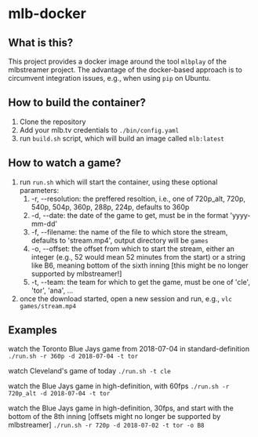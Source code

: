 # mlb-docker

## What is this?

This project provides a docker image around the tool `mlbplay` of the mlbstreamer project. The advantage of the docker-based approach is to circumvent integration issues, e.g., when using `pip` on Ubuntu.
## How to build the container?
1. Clone the repository
2. Add your mlb.tv credentials to `./bin/config.yaml`
3. run `build.sh` script, which will build an image called `mlb:latest`

## How to watch a game?
1. run `run.sh` which will start the container, using these optional parameters:
    1. -r, --resolution: the preffered resoltion, i.e., one of 720p_alt, 720p, 540p, 504p, 360p, 288p, 224p, defaults to 360p
    2. -d, --date: the date of the game to get, must be in the format 'yyyy-mm-dd'
    3. -f, --filename: the name of the file to which store the stream, defaults to 'stream.mp4', output directory will be `games`
    4. -o, --offset: the offset from which to start the stream, either an integer (e.g., 52 would mean 52 minutes from the start) or a string like B6, meaning bottom of the sixth inning [this might be no longer supported by mlbstreamer!]
    5. -t, --team: the team for which to get the game, must be one of 'cle', 'tor', 'ana', ...
2. once the download started, open a new session and run, e.g., `vlc games/stream.mp4`

## Examples

watch the Toronto Blue Jays game from 2018-07-04 in standard-definition
`./run.sh -r 360p -d 2018-07-04 -t tor`

watch Cleveland's game of today
`./run.sh -t cle`

watch the Blue Jays game in high-definition, with 60fps
`./run.sh -r 720p_alt -d 2018-07-04 -t tor`

watch the Blue Jays game in high-definition, 30fps, and start with the bottom of the 8th inning [offsets might no longer be supported by mlbstreamer]
`./run.sh -r 720p -d 2018-07-02 -t tor -o B8`
